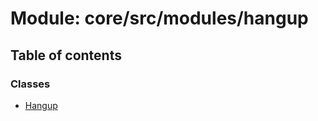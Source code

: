 # Module: core/src/modules/hangup

## Table of contents

### Classes

- [Hangup](../classes/core_src_modules_hangup.Hangup.md)
